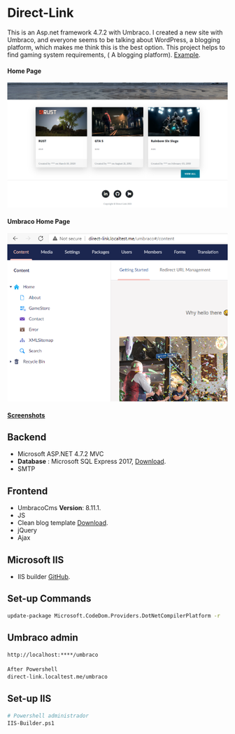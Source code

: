 # Direct-Link

This is an Asp.net framework 4.7.2 with Umbraco.
I created a new site with Umbraco, and everyone seems to be talking about WordPress, a blogging platform, which makes me think this is the best option.
This project helps to find gaming system requirements, ( A blogging platform). [Example](https://gamesystemrequirements.com/).

#### Home Page
![Home-Page](Screenshots/HomePage.png)

#### Umbraco Home Page
![Umbraco-Home-Page](Screenshots/Umbraco-Homae-Page.png)

#### [Screenshots](https://github.com/SubhiNajjar/Direct-Link/tree/master/Screenshots)


## Backend
* Microsoft ASP.NET 4.7.2 MVC
* **Database** : Microsoft SQL Express 2017, [Download](https://www.microsoft.com/en-us/download/details.aspx?id=55994).
* SMTP

## Frontend 
* UmbracoCms **Version**: 8.11.1.
* JS
* Clean blog template [Download](https://startbootstrap.com/theme/clean-blog).
* jQuery
* Ajax

## Microsoft IIS
* IIS builder [GitHub](https://github.com/mattou07/iis-builder).


## Set-up Commands

``` bash
update-package Microsoft.CodeDom.Providers.DotNetCompilerPlatform -r
```

## Umbraco admin
``` bash
http://localhost:****/umbraco

After Powershell
direct-link.localtest.me/umbraco
```

## Set-up IIS
``` bash
# Powershell administrador
IIS-Builder.ps1
```

